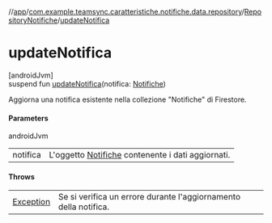 //[app](../../../index.md)/[com.example.teamsync.caratteristiche.notifiche.data.repository](../index.md)/[RepositoryNotifiche](index.md)/[updateNotifica](update-notifica.md)

# updateNotifica

[androidJvm]\
suspend fun [updateNotifica](update-notifica.md)(notifica: [Notifiche](../../com.example.teamsync.caratteristiche.notifiche.data.model/-notifiche/index.md))

Aggiorna una notifica esistente nella collezione &quot;Notifiche&quot; di Firestore.

#### Parameters

androidJvm

| | |
|---|---|
| notifica | L'oggetto [Notifiche](../../com.example.teamsync.caratteristiche.notifiche.data.model/-notifiche/index.md) contenente i dati aggiornati. |

#### Throws

| | |
|---|---|
| [Exception](https://kotlinlang.org/api/latest/jvm/stdlib/kotlin/-exception/index.html) | Se si verifica un errore durante l'aggiornamento della notifica. |
